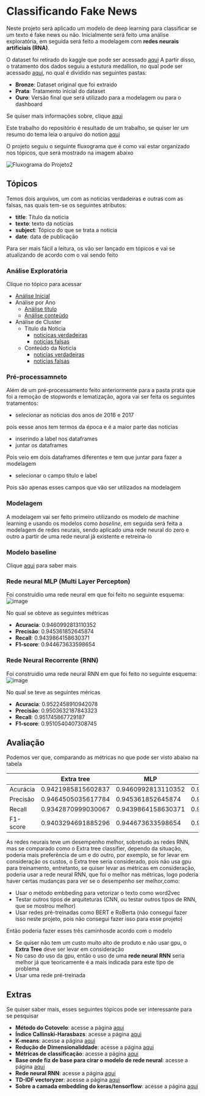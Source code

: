# Classificando Fake News

Neste projeto será aplicado um modelo de deep learning para classificar se um texto é fake news ou não. Inicialmente será feito uma análise exploratória, em seguida será feito a modelagem com **redes neurais artificiais (RNA)**.

O dataset foi retirado do kaggle que pode ser acessado [aqui](https://www.kaggle.com/datasets/clmentbisaillon/fake-and-real-news-dataset?select=Fake.csv)
A partir disso, o tratamento dos dados seguiu a estutura medallion, no qual pode ser acessado [aqui](https://drive.google.com/drive/folders/1FBQC7RHhEKVrVm61tA2Rea7omQcQKP7C?usp=sharing), no qual é dividido nas seguintes pastas:
- **Bronze**: Dataset original que foi extraido
- **Prata**: Tratamento inicial do dataset
- **Ouro**: Versão final que será utilizado para a modelagem ou para o dashboard

Se quiser mais informações sobre, clique [aqui](https://learn.microsoft.com/pt-br/azure/databricks/lakehouse/medallion)

Este trabalho do repositório é resultado de um trabalho, se quiser ler um resumo do tema leia o arquivo do notion [aqui](https://flint-texture-e2f.notion.site/Apresenta-o-de-Redes-Neurais-09020a6725774682b206dd4d089b7232?pvs=4)

O projeto seguiu o seguinte fluxograma que é como vai estar organizado nos tópicos, que será mostrado na imagem abaixo

![Fluxograma do Projeto2](https://github.com/gustavoramos82/Classificando-Fake-News-/assets/39843884/106df216-3afd-432d-a873-1ad5ac036ff2)


## Tópicos

Temos dois arquivos, um com as noticias verdadeiras e outras com as falsas, nas quais tem-se os seguintes atributos:

- **title**: Título da noticia
- **texto**: texto da noticias
- **subject**: Tópico do que se trata a noticia
- **date**: data de publicação

Para ser mais fácil a leitura, os vão ser lançado em tópicos e vai se atualizando de acordo com o vai sendo feito

### Análise Exploratória

Clique no tópico para acessar

- [Análise Inicial](https://github.com/gustavoramos82/Classificando-Fake-News-/blob/main/Textos/An%C3%A1lise%20Inicial.md)
- Análise por Ano
  - [Análise título](https://github.com/gustavoramos82/Classificando-Fake-News-/blob/main/Textos/An%C3%A1lise%20por%20ano.md)
  - [Análise conteúdo](https://github.com/gustavoramos82/Classificando-Fake-News-/blob/main/Textos/An%C3%A1lise%20de%20por%20ano%20(subject).md)
- Análise de Cluster
  - Titulo da Noticia
      - [noticicas verdadeiras](https://github.com/gustavoramos82/Classificando-Fake-News-/blob/main/Textos/An%C3%A1lise%20de%20cluster%20noticias%20verdadeiras%20(titulo).md)
      - [noticias falsas](https://github.com/gustavoramos82/Classificando-Fake-News-/blob/main/Textos/Analise%20de%20cluster%20noticias%20falsas%20(titulo).md)
  - Conteúdo da Noticia
    - [noticias verdadeiras](https://github.com/gustavoramos82/Classificando-Fake-News-/blob/main/Textos/An%C3%A1lise%20de%20clusters%20das%20noticias%20verdadeiras%20(subject).md)
    - [noticias falsas](https://github.com/gustavoramos82/Classificando-Fake-News-/blob/main/Textos/An%C3%A1lise%20de%20cluster%20das%20noticias%20falsas%20(subject).md)

### Pré-processamneto

Além de um pré-processamento feito anteriormente para a pasta prata que foi a remoção de stopwords e lematização, agora vai ser feita os seguintes tratamentos:

- selecionar as noticias dos anos de 2016 e 2017

pois eesse anos tem termos da época e é a maior parte das noticias

- inserindo a label nos dataframes
- juntar os dataframes

Pois veio em dois dataframes diferentes e tem que juntar para fazer a modelagem

- selecionar o campo titulo e label

Pois são apenas esses campos que vão ser utilizados na modelagem

### Modelagem

A modelagem vai ser feito primeiro utilizando os modelo de machine learning e usando os modelos como *baseline*, em seguida será feita a modelagem de redes neurais, sendo aplicado uma rede neural do zero e outro a partir de uma rede neural já existente e retreina-lo

### Modelo baseline

Clique [aqui](https://github.com/gustavoramos82/Classificando-Fake-News-/blob/main/Textos/Modelagem%20com%20algoritmos%20de%20machine%20learning.md) para saber mais

### Rede neural MLP (Multi Layer Percepton)
Foi construidio uma rede neural em que foi feito no seguinte esquema:
![image](https://github.com/gustavoramos82/Classificando-Fake-News-/assets/39843884/793acd25-62b2-4ffa-9470-69b922977bdb)


No qual se obteve as seguintes métricas

  - **Acuracia**: 0.9460992813110352
  - **Precisão**: 0.945361852645874
  - **Recall**: 0.9439864158630371
  - **F1-score**: 0.944673633598654

###  Rede Neural Recorrente (RNN)
Foi construidio uma rede neural RNN em que foi feito no seguinte esquema:
![image](https://github.com/gustavoramos82/Classificando-Fake-News-/assets/39843884/c46a7877-83a5-4b84-89c2-c2ca5bb3066b)

No qual se teve as seguintes méricas

  - **Acuracia**: 0.9522458910942078
  - **Precisão**: 0.9503632187843323
  - **Recall**:  0.951745867729187
  - **F1-score**: 0.9510540407308745


## Avaliação

Podemos ver que, comparando as métricas no que pode ser visto abaixo na tabela

|  | Extra tree| MLP| RNN|
|---|---|---|---|
|Acurácia|0.9421985815602837|0.9460992813110352|0.9522458910942078|
|Precisão|0.9464505035617784|0.945361852645874|0.9503632187843323|
|Recall|0.9342870999030067|0.9439864158630371|0.951745867729187|
|F1-score|0.9403294691885296|0.944673633598654|0.9510540407308745|

As redes neurais teve um desempenho melhor, sobretudo as redes RNN, mas se comparado como o Extra tree 
classifier, dependo da situação, poderia mais preferência de um e do outro, por exemplo, se for levar em consideração
os custos, o Extra tree seria considerado, pois não usa gpu para treinamento, entretanto, se quiser levar as métricas em consideração, poderia usar a rede neural RNN, que foi o melhor nas métricas, logo poderia haver certas mudanças para ver se o desempenho ser melhor,como:

- Usar o método embbeding para vetorizar o texto como word2vec
- Testar outros tipos de arquiteturas (CNN, ou testar outros tipos de RNN, que se mostrou melhor)
- Usar redes pré-treinadas como BERT e RoBerta (não consegui fazer isso neste projeto, pois não consegui fazer isso para esse projeto)

Então poderia fazer esses três caminhosde acordo com o modelo

- Se quiser não tem um custo muito alto de produto e não usar gpu, o **Extra Tree** deve ser levar em consideração
- No caso do uso da gpu, então o uso de uma **rede neural RNN** seria melhor já que teoricamente é a mais indicada para este tipo de problema
- Usar uma rede pré-treinada

## Extras

Se quiser saber mais, esses seguintes tópicos pode ser interessante para se pesquisar

- **Método do Cotovelo**: acesse a página [aqui](https://medium.com/pizzadedados/kmeans-e-metodo-do-cotovelo-94ded9fdf3a9)
- **Índice Callinski-Harasbazs**: acesse a página [aqui](https://acervolima.com/indice-calinski-harabasz-indices-de-validade-de-cluster-conjunto-3/)
- **K-means**: acesse a página [aqui](https://medium.com/programadores-ajudando-programadores/k-means-o-que-%C3%A9-como-funciona-aplica%C3%A7%C3%B5es-e-exemplo-em-python-6021df6e2572)
- **Redução de Dimensionaliddade**: acesse a página [aqui](https://ealexbarros.medium.com/o-que-%C3%A9-a-redu%C3%A7%C3%A3o-de-dimensionalidade-em-machine-learning-cc2a89e3cdec)
- **Métricas de classificação**: acesse a página [aqui](https://medium.com/kunumi/m%C3%A9tricas-de-avalia%C3%A7%C3%A3o-em-machine-learning-classifica%C3%A7%C3%A3o-49340dcdb198)
- **Base onde fiz de base para cirar o modelo de rede neural**: acesse a página [aqui](https://realpython.com/python-keras-text-classification/#convolutional-neural-networks-cnn)
- **Rede neural RNN**: acesse a página [aqui](https://medium.com/@web2ajax/redes-neurais-recorrentes-lstm-b90b720dc3f6)
- **TD-IDF vectoryzer**: acesse a página [aqui](https://medium.com/@cmukesh8688/tf-idf-vectorizer-scikit-learn-dbc0244a911a)
- **Sobre a camada embedding do keras/tensorflow**: acesse a página [aqui](https://www.tensorflow.org/tutorials/text/word_embeddings?hl=pt-br)

